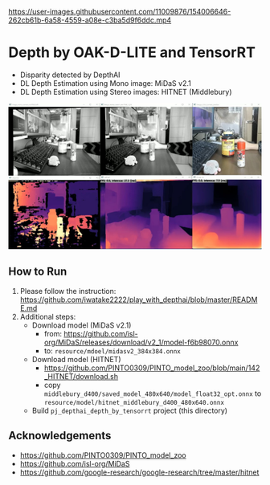 https://user-images.githubusercontent.com/11009876/154006646-262cb61b-6a58-4559-a08e-c3ba5d9f6ddc.mp4

# Depth by OAK-D-LITE and TensorRT
- Disparity detected by DepthAI
- DL Depth Estimation using Mono image: MiDaS v2.1
- DL Depth Estimation using Stereo images: HITNET (Middlebury)

![00_doc/demo.jpg](00_doc/demo.jpg)

## How to Run
1. Please follow the instruction: https://github.com/iwatake2222/play_with_depthai/blob/master/README.md
2. Additional steps:
    - Download model (MiDaS v2.1)
        - from: https://github.com/isl-org/MiDaS/releases/download/v2_1/model-f6b98070.onnx
        - to: `resource/mdoel/midasv2_384x384.onnx`
    - Download model (HITNET)
        - https://github.com/PINTO0309/PINTO_model_zoo/blob/main/142_HITNET/download.sh
        - copy `middlebury_d400/saved_model_480x640/model_float32_opt.onnx` to `resource/model/hitnet_middlebury_d400_480x640.onnx`
    - Build  `pj_depthai_depth_by_tensorrt` project (this directory)

## Acknowledgements
- https://github.com/PINTO0309/PINTO_model_zoo
- https://github.com/isl-org/MiDaS
- https://github.com/google-research/google-research/tree/master/hitnet
